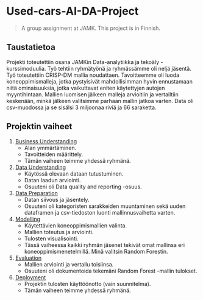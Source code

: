 # Used-cars-AI-DA-Project
> A group assignment at JAMK. This project is in Finnish.


## Taustatietoa
Projekti toteutettiin osana JAMKin Data-analytiikka ja tekoäly -kurssimoduulia. 
Työ tehtiin ryhmätyönä ja ryhmässämme oli neljä jäsentä.
Työ toteutettiin CRISP-DM mallia noudattaen.
Tavoitteemme oli luoda koneoppimismalleja, jotka pystyisivät mahdollisimman hyvin ennustamaan niitä ominaisuuksia, jotka vaikuttavat eniten käytettyjen autojen myyntihintaan. Mallien luomisen jälkeen malleja arvioitiin ja vertailtiin keskenään, minkä jälkeen valitsimme parhaan mallin jatkoa varten.
Data oli csv-muodossa ja se sisälsi 3 miljoonaa riviä ja 66 saraketta.


## Projektin vaiheet
  1. [Business Understanding](docs/P1_business_understanding.md)
      - Alan ymmärtäminen.
      - Tavoitteiden määrittely.
      - Tämän vaiheen teimme yhdessä ryhmänä.
  2. [Data Understanding](docs/P2_data_understanding.ipynb)
      - Käytössä olevaan dataan tutustuminen.
      - Datan laadun arviointi.
      - Osuuteni oli Data quality and reporting -osuus.
  3. [Data Preparation](docs/P3_data_preparation.ipynb)
      - Datan siivous ja jäsentely.
      - Osuuteni oli kategoristen sarakkeiden muuntaminen sekä uuden dataframen ja csv-tiedoston luonti mallinnusvaihetta varten.
  4. [Modelling](docs/P4_modelling_random_forest.ipynb)
      - Käytettävien koneoppimismallien valinta.
      - Mallien toteutus ja arviointi.
      - Tulosten visualisointi.
      - Tässä vaiheessa kaikki ryhmän jäsenet tekivät omat mallinsa eri koneoppimismenetelmillä. Minä valitsin Random Forestin.
  5. [Evaluation](docs/P5_evaluation.ipynb)
      - Mallien arviointi ja vertailu toisiinsa.
      - Osuuteni oli dokumentoida tekemäni Random Forest -mallin tulokset.
  6. [Deployment](docs/P6_deployment.md)
      - Projektin tulosten käyttöönotto (vain suunnitelma).
      - Tämän vaiheen teimme yhdessä ryhmänä.
